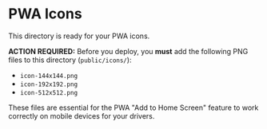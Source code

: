 # PWA Icons

This directory is ready for your PWA icons.

**ACTION REQUIRED:** Before you deploy, you **must** add the following PNG files to this directory (`public/icons/`):

- `icon-144x144.png`
- `icon-192x192.png`
- `icon-512x512.png`

These files are essential for the PWA "Add to Home Screen" feature to work correctly on mobile devices for your drivers.
